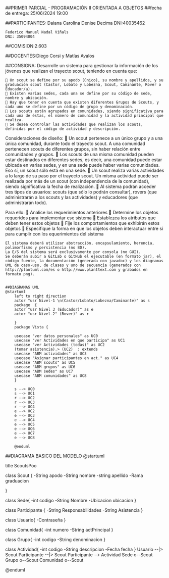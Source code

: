 

##PRIMER PARCIAL - PROGRAMACIÓN II ORIENTADA A OBJETOS
##fecha de entrega: 25/06/2024 19:00

##PARTICIPANTES:
    Daiana Carolina Denise Decima
    DNI:40035462

    Federico Manuel Nadal Viñals
    DNI: 35094004


##COMISION:2.603

##DOCENTES:Diego Corsi y Matías Avalos

##CONSIGNA:
Desarrolle un sistema para gestionar la información de los jóvenes que realizan el trayecto scout, teniendo en cuenta que:

     Un scout se define por su apodo (único), su nombre y apellidos, y su graduación scout (Castor, Lobato y Lobezna, Scout, Caminante, Rover o Educador/a).
     Existen varias sedes, cada una se define por su código de sede, nombre y ubicación.
     Hay que tener en cuenta que existen diferentes Grupos de Scouts, y cada uno se define por un código de grupo y denominación.
     Los scouts están agrupados en comunidades, siendo significativa para cada una de éstas, el número de comunidad y la actividad principal que realiza.
     Se desea controlar las actividades que realizan los scouts, definidas por el código de actividad y descripción.
 
 Consideraciones de diseño: 
     Un scout pertenece a un único grupo y a una única comunidad, durante todo el trayecto scout. A una comunidad pertenecen scouts de diferentes grupos, sin haber relación entre comunidades y grupos.
     Los scouts de una misma comunidad pueden estar destinados en diferentes sedes, es decir, una comunidad puede estar ubicada en varias sedes, y en una sede puede haber varias comunidades. Eso sí, un scout sólo está en una sede.
     Un scout realiza varias actividades a lo largo de su paso por el trayecto scout. Un misma actividad puede ser realizada por más de un scout (con independencia de la comunidad), siendo significativa la fecha de realización.
     Al sistema podrán acceder tres tipos de usuarios: scouts (que sólo lo podrán consultar), rovers (que administrarán a los scouts y las actividades) y educadores (que administrarán todo).

Para ello:
     Analice los requerimientos anteriores
     Determine los objetos requeridos para implementar ese sistema
     Establezca los atributos que deben tener estos objetos
     Fije los comportamientos que exhibirán estos objetos
     Especifique la forma en que los objetos deben interactuar entre sí para cumplir con los equerimientos del sistema

    El sistema deberá utilizar abstracción, encapsulamiento, herencia, polimorfismo y persistencia (no BD).
    La E/S del sistema será exclusivamente por consola (no GUI).
    Se deberán subir a GitLab o GitHub el ejecutable (en formato jar), el código fuente, la documentación (generada con javadoc) y los diagramas UML de caso-uso, de clases y uno de secuencia (generados con http://plantuml.com/es o http://www.planttext.com y grabados en formato png).


    ##DIAGRAMAS UML
    @startuml
        left to right direction
        actor "usr Nivel-1 \n(Castor/Lobato/Lobezna/Caminante)" as s
        package  {
        actor "usr Nivel 3 (Educador)" as e
        actor "usr Nivel-2" (Rover)" as r
        
        }
        package Vista {

        usecase "ver datos personales" as UC0
        usecase "ver Actividades en que participa" as UC1
        usecase "ver Actividades (todas)" as UC2
        (tomar asistencia).> (UC2)  : extends
        usecase "ABM actividades" as UC3
        usecase "Asignar participantes en act." as UC4
        usecase "ABM scouts" as UC5
        usecase "ABM grupos" as UC6
        usecase "ABM sedes" as UC7
        usecase "ABM comunidades" as UC8
        }

        s --> UC0
        s --> UC1
        r --> UC2
        r --> UC3
        r --> UC4
        e --> UC2
        e --> UC3
        e --> UC4
        e --> UC5
        e --> UC6
        e --> UC7
        e --> UC8

        @enduml

##DIAGRAMA BASICO DEL MODELO 
@startuml

title ScoutsPoo

class Scout {
-String apodo
-String nombre
-string apellido
-Rama graduacion

}

class Sede{
-int codigo
-String Nombre
-Ubicacion ubicacion
}

class Participante {
-String Responsabilidades
-String Asistencia
}

class Usuario{
-Contraseña
}

class Comunidad{
-int numero
-String actPrincipal
}

class Grupo{
-int codigo
-String denominacion
}

class Actividad{
-int codigo
-String descripcion
-Fecha fecha
}
Usuario --|> Scout
Participante --|> Scout
Participante --> Actividad
Sede o--Scout
Grupo o--Scout
Comunidad o--Scout

@enduml




    



